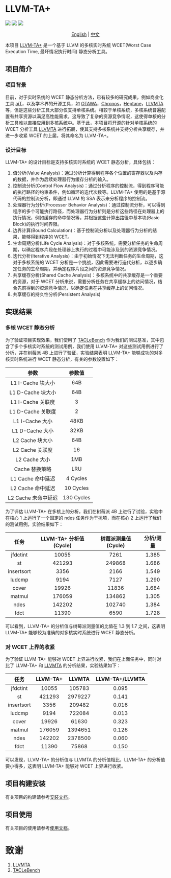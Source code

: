 # LLVM-TA+

[![](https://img.shields.io/badge/RTS-SYSU-brightgreen.svg)](https://github.com/RTS-SYSU)
[![](https://img.shields.io/badge/LLVM-TA+-blue.svg)](https://github.com/RTS-SYSU/llvmta)
[![](https://img.shields.io/badge/Multi_Core-WCET_Analysis-yellowgreen.svg)](https://github.com/RTS-SYSU/llvmta)

<p align="center">
    <a href="README.md">English</a> | <a href="README_zh.md">中文</a>
</p>

本项目 [LLVM-TA+](https://github.com/RTS-SYSU/llvmta) 是一个基于 LLVM 的多核实时系统 WCET(Worst Case Execution Time, 最坏情况执行时间) 静态分析工具。

## 项目简介

### 项目背景

目前，对于实时系统的 WCET 静态分析方法，已有较多的研究成果，例如商业化工具 [aiT](https://www.absint.com/ait/index.htm)，以及学术界的开源工具，如 [OTAWA](https://www.tracesgroup.net/otawa/)，[Chronos](https://www.comp.nus.edu.sg/~rpembed/chronos/)，[Heptane](https://team.inria.fr/pacap/software/heptane/)，[LLVMTA](https://gitlab.cs.uni-saarland.de/reineke/llvmta) 等，但是这些分析工具大部分仅支持单核系统。相较于单核系统，多核系统普遍配置有共享资源以满足高性能需求，这导致了复杂的资源竞争情况，这使得单核的分析工具难以直接应用到多核系统中。基于此，本项目将开源的针对单核系统的 WCET 分析工具 [LLVMTA](https://gitlab.cs.uni-saarland.de/reineke/llvmta) 进行拓展，使其支持多核系统并支持分析共享缓存，并进一步收紧 WCET 的上届，将其命名为 LLVM-TA+。

### 设计目标

LLVM-TA+ 的设计目标是支持多核实时系统的 WCET 静态分析，具体包括：

1. 值分析(Value Analysis)：通过分析计算得到程序各个位置的寄存器以及内存的数据，并作为后续处理器行为缓存分析的输入。
2. 控制流分析(Control Flow Analysis)：通过分析程序的控制流，得到程序可能的执行路径的约束条件，例如循环的迭代次数等。LLVM-TA+ 使用的是基于源代码的控制流分析，即通过 LLVM 的 SSA 表示来分析程序的控制流。
3. 处理器行为分析(Processor Behavior Analysis)：通过控制流分析，可以得到程序的多个可能执行路径，而处理器行为分析则是分析这些路径在处理器上的执行情况，例如缓存的命中情况等，并根据这些计算出路径中基本块(Basic Block)的执行时间界限。
4. 边界计算(Bound Calculation)：基于控制流分析以及处理器行为分析的结果，能够得到程序的 WCET。
5. 生命周期分析(Life Cycle Analysis)：对于多核系统，需要分析任务的生命周期，以确定程序片段在处理器上执行的过程中可能涉及到的资源竞争情况。
6. 迭代分析(Iterative Analysis)：由于初始情况下无法判断任务的生命周期，这对于多核系统的 WCET 分析是一个挑战，因此需要进行迭代分析，以逐步确定任务的生命周期，并确定程序片段之间的资源竞争情况。
7. 共享缓存分析(Shared Cache Analysis)：多核系统中的共享缓存是一个重要的资源，对于 WCET 分析来说，需要分析任务在共享缓存上的访问情况，结合先前得到的资源竞争情况，以确定任务在共享缓存上的访问情况。
8. 共享缓存的持久性分析(Persistent Analysis)

## 实现结果

### 多核 WCET 静态分析

为了验证项目实现效果，我们使用了 [TACLeBench](https://github.com/tacle/tacle-bench) 作为我们的测试基准，其中包含了多个多核实时系统的测试用例，我们使用 LLVM-TA+ 对这些测试用例进行了分析，并在树莓派 4B 上进行了验证，实验结果表明 LLVM-TA+ 能够成功的对多核实时系统进行 WCET 静态分析，有关的参数设置如下：

<table align="center">
<thead>
<tr>
<th align="center">参数</th>
<th align="center">参数值</th>
</tr>
</thead>
<tbody>
<tr>
<td align="center">L1 I-Cache 块大小</td>
<td align="center">64B</td>
</tr>
<tr>
<td align="center">L1 D-Cache 块大小</td>
<td align="center">64B</td>
</tr>
<tr>
<td align="center">L1 I-Cache 关联度</td>
<td align="center">3</td>
</tr>
<tr>
<td align="center">L1 D-Cache 关联度</td>
<td align="center">2</td>
</tr>
<tr>
<td align="center">L1 I-Cache 大小</td>
<td align="center">48KB</td>
</tr>
<tr>
<td align="center">L1 D-Cache 大小</td>
<td align="center">32KB</td>
</tr>
<tr>
<td align="center">L2 Cache 块大小</td>
<td align="center">64B</td>
</tr>
<tr>
<td align="center">L2 Cache 关联度</td>
<td align="center">16</td>
</tr>
<tr>
<td align="center">L2 Cache 大小</td>
<td align="center">1MB</td>
</tr>
<tr>
<td align="center">Cache 替换策略</td>
<td align="center">LRU</td>
</tr>
<tr>
<td align="center">L1 Cache 命中延迟</td>
<td align="center">4 Cycles</td>
</tr>
<tr>
<td align="center">L2 Cache 命中延迟</td>
<td align="center">10 Cycles</td>
</tr>
<tr>
<td align="center">L2 Cache 未命中延迟</td>
<td align="center">130 Cycles</td>
</tr>
</tbody>
</table>

为了评估 LLVM-TA+ 在多核上的分析，我们在树莓派 4B 上进行了试验，实验中在核心 1 上运行了一个固定的 ndes 任务作为干扰项，而在核心 2 上运行了我们的测试用例，实验结果如下：

<table align="center">
<thead>
<tr>
<th align="center">任务</th>
<th align="center">LLVM-TA+ 分析值(Cycle)</th>
<th align="center">树莓派测量值(Cycle)</th>
<th align="center">分析/测量</th>
</tr>
</thead>
<tbody>
<tr>
<td align="center">jfdctint</td>
<td align="center">10055</td>
<td align="center">7261</td>
<td align="center">1.385</td>
</tr>
<tr>
<td align="center">st</td>
<td align="center">421293</td>
<td align="center">249868</td>
<td align="center">1.686</td>
</tr>
<tr>
<td align="center">insertsort</td>
<td align="center">3356</td>
<td align="center">2166</td>
<td align="center">1.549</td>
</tr>
<tr>
<td align="center">ludcmp</td>
<td align="center">9194</td>
<td align="center">7127</td>
<td align="center">1.290</td>
</tr>
<tr>
<td align="center">cover</td>
<td align="center">19926</td>
<td align="center">11836</td>
<td align="center">1.684</td>
</tr>
<tr>
<td align="center">matmul</td>
<td align="center">176059</td>
<td align="center">134862</td>
<td align="center">1.305</td>
</tr>
<tr>
<td align="center">ndes</td>
<td align="center">142202</td>
<td align="center">102740</td>
<td align="center">1.384</td>
</tr>
<tr>
<td align="center">fdct</td>
<td align="center">11390</td>
<td align="center">6590</td>
<td align="center">1.728</td>
</tr>
</tbody>
</table>

可以看到，LLVM-TA+ 的分析值与树莓派测量值的比值在 1.3 到 1.7 之间，这表明 LLVM-TA+ 能够较为准确的对多核实时系统进行 WCET 静态分析。

### 对 WCET 上界的收紧

为了验证 LLVM-TA+ 能够对 WCET 上界进行收紧，我们在上面任务中，同时对比了 LLVM-TA+ 和 [LLVMTA](https://gitlab.cs.uni-saarland.de/reineke/llvmta) 的分析结果，实验结果如下：

<table align="center">
<thead>
<tr>
<th align="center">任务</th>
<th align="center">LLVM-TA+</th>
<th align="center">LLVMTA</th>
<th align="center">LLVM-TA+/LLVMTA</th>
</tr>
</thead>
<tbody>
<tr>
<td align="center">jfdctint</td>
<td align="center">10055</td>
<td align="center">105783</td>
<td align="center">0.095</td>
</tr>
<tr>
<td align="center">st</td>
<td align="center">421293</td>
<td align="center">2979227</td>
<td align="center">0.141</td>
</tr>
<tr>
<td align="center">insertsort</td>
<td align="center">3356</td>
<td align="center">209482</td>
<td align="center">0.016</td>
</tr>
<tr>
<td align="center">ludcmp</td>
<td align="center">9194</td>
<td align="center">722084</td>
<td align="center">0.013</td>
</tr>
<tr>
<td align="center">cover</td>
<td align="center">19926</td>
<td align="center">61630</td>
<td align="center">0.323</td>
</tr>
<tr>
<td align="center">matmul</td>
<td align="center">176059</td>
<td align="center">1394651</td>
<td align="center">0.126</td>
</tr>
<tr>
<td align="center">ndes</td>
<td align="center">142202</td>
<td align="center">2378500</td>
<td align="center">0.060</td>
</tr>
<tr>
<td align="center">fdct</td>
<td align="center">11390</td>
<td align="center">75868</td>
<td align="center">0.150</td>
</tr>
</tbody>
</table>

可以发现，LLVM-TA+ 的分析值与 LLVMTA 的分析值相比，LLVM-TA+ 的分析值要小得多，这表明 LLVM-TA+ 能够对 WCET 上界进行收紧。

## 项目构建安装

有关项目的构建请参考[安装文档](docs/INSTALL_zh.md)。

## 项目使用

有关项目的使用请参考[使用文档](docs/USAGE_zh.md)。

# 致谢

1. [LLVMTA](https://gitlab.cs.uni-saarland.de/reineke/llvmta)
2. [TACLeBench](https://github.com/tacle/tacle-bench)